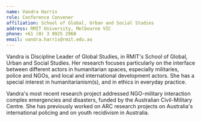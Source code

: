 ```yaml
---
name: Vandra Harris  
role: Conference Convener
affiliation: School of Global, Urban and Social Studies
address: RMIT University, Melbourne VIC
phone: +61 (0) 3 9925 2960
email: vandra.harris@rmit.edu.au
---
```

Vandra is Discipline Leader of Global Studies, in RMIT's School of Global, Urban and Social Studies. Her research focuses particularly on the interface between different
actors in humanitarian spaces, especially militaries, police and NGOs, and local and international development actors. She has a special interest in
humanitarianism(s), and in ethics in everyday practice.

Vandra's most recent research project addressed NGO-military interaction complex emergencies and disasters, funded by the Australian Civil-Military Centre. She has previously worked on ARC research projects on
Australia's international policing and on youth recidivism in Australia.
